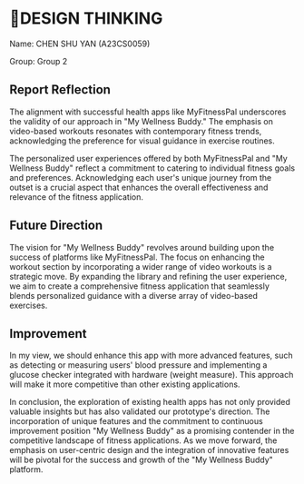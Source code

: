 
# 🧠DESIGN THINKING

Name: CHEN SHU YAN (A23CS0059) 

Group: Group 2



## Report Reflection

The alignment with successful health apps like MyFitnessPal underscores the validity of our approach in "My Wellness Buddy." The emphasis on video-based workouts resonates with contemporary fitness trends, acknowledging the preference for visual guidance in exercise routines.

The personalized user experiences offered by both MyFitnessPal and "My Wellness Buddy" reflect a commitment to catering to individual fitness goals and preferences. Acknowledging each user's unique journey from the outset is a crucial aspect that enhances the overall effectiveness and relevance of the fitness application.

## Future Direction

The vision for "My Wellness Buddy" revolves around building upon the success of platforms like MyFitnessPal. The focus on enhancing the workout section by incorporating a wider range of video workouts is a strategic move. By expanding the library and refining the user experience, we aim to create a comprehensive fitness application that seamlessly blends personalized guidance with a diverse array of video-based exercises.

## Improvement

In my view, we should enhance this app with more advanced features, such as detecting or measuring users' blood pressure and implementing a glucose checker integrated with hardware (weight measure). This approach will make it more competitive than other existing applications.

In conclusion, the exploration of existing health apps has not only provided valuable insights but has also validated our prototype's direction. The incorporation of unique features and the commitment to continuous improvement position "My Wellness Buddy" as a promising contender in the competitive landscape of fitness applications. As we move forward, the emphasis on user-centric design and the integration of innovative features will be pivotal for the success and growth of the "My Wellness Buddy" platform.